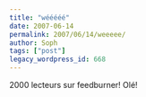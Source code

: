 ```yaml
---
title: "wééééé"
date: 2007-06-14
permalink: 2007/06/14/weeeee/
author: Soph
tags: ["post"]
legacy_wordpress_id: 668
---
```


2000 lecteurs sur feedburner! Olé!

<!-- excerpt -->

